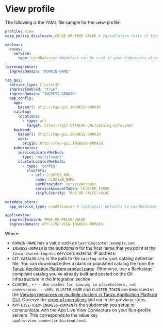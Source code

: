 # View profile

The following is the YAML file sample for the view-profile:

```yaml
profile: view
ceip_policy_disclosed: FALSE-OR-TRUE-VALUE # Installation fails if this is not set to true. Not a string.

contour:
  envoy:
    service:
      type: LoadBalancer #NodePort can be used if your Kubernetes cluster doesn't support LoadBalancing

learningcenter:
  ingressDomain: "DOMAIN-NAME"

tap_gui:
  service_type: ClusterIP
  ingressEnabled: "true"
  ingressDomain: "INGRESS-DOMAIN"
  app_config:
    app:
      baseUrl: http://tap-gui.INGRESS-DOMAIN
    catalog:
      locations:
        - type: url
          target: https://GIT-CATALOG-URL/catalog-info.yaml
    backend:
      baseUrl: http://tap-gui.INGRESS-DOMAIN
      cors:
        origin: http://tap-gui.INGRESS-DOMAIN
    kubernetes:
      serviceLocatorMethod:
        type: 'multiTenant'
      clusterLocatorMethods:
        - type: 'config'
          clusters:
            - url: CLUSTER_URL
              name: CLUSTER_NAME
              authProvider: serviceAccount
              serviceAccountToken: CLUSTER_TOKEN
              skipTLSVerify: TRUE-OR-FALSE-VALUE

metadata_store:
  app_service_type: LoadBalancer # (optional) Defaults to LoadBalancer. Change to NodePort for distributions that don't support LoadBalancer

appliveview:
  ingressEnabled: TRUE-OR-FALSE-VALUE
  ingressDomain: APP-LIVE-VIEW-INGRESS-DOMAIN
```

Where:

- `DOMAIN-NAME` has a value such as `learningcenter.example.com`.
- `INGRESS-DOMAIN` is the subdomain for the host name that you point at the `tanzu-shared-ingress`
service's external IP address.
- `GIT-CATALOG-URL` is the path to the `catalog-info.yaml` catalog definition file. You can download either a blank or populated catalog file from the [Tanzu Application Platform product page](https://network.pivotal.io/products/tanzu-application-platform/#/releases/1043418/file_groups/6091). Otherwise, use a Backstage-compliant catalog you've already built and posted on the Git infrastructure in the Integration section.
- `CLUSTER_ <!-- Use dashes for spacing in placeholders, not underscores. -->URL`, `CLUSTER_NAME` and `CLUSTER_TOKEN` are described in the [Viewing resources on multiple clusters in Tanzu Application Platform GUI](../../tap-gui/cluster-view-setup.md). Observe the [order of operations](../installing-multicluster.md#order-of-operations) laid out in the previous steps.
- `APP-LIVE-VIEW-INGRESS-DOMAIN` is the subdomain you setup to communicate with the App Live View Connectors on your Run-profile servers. This corresponds to the value key `appliveview_connector.backend.host`.
